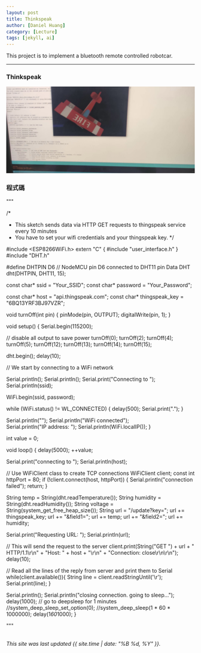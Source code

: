 ```yaml
---
layout: post
title: Thinkspeak
author: [Daniel Huang]
category: [Lecture]
tags: [jekyll, ai]
---
```


This project is to implement a bluetooth remote controlled robotcar.

---


###  Thinkspeak
![](https://github.com/xxhuang0913/MCU-project/blob/main/images/%E6%85%A3%E6%80%A7%E5%85%83%E4%BB%B6.jpg?raw=true)
###  程式碼
"""

/*
 *  This sketch sends data via HTTP GET requests to thingspeak service every 10 minutes
 *  You have to set your wifi credentials and your thingspeak key.
 */

#include <ESP8266WiFi.h>
extern "C" {
  #include "user_interface.h"
}
#include "DHT.h"

#define DHTPIN D6     // NodeMCU pin D6 connected to DHT11 pin Data
DHT dht(DHTPIN, DHT11, 15);

const char* ssid     = "Your_SSID";
const char* password = "Your_Password";


const char* host = "api.thingspeak.com";
const char* thingspeak_key = "6BQ13YRF3BJ97VZR";

void turnOff(int pin) {
  pinMode(pin, OUTPUT);
  digitalWrite(pin, 1);
}

void setup() {
  Serial.begin(115200);

  // disable all output to save power
  turnOff(0);
  turnOff(2);
  turnOff(4);
  turnOff(5);
  turnOff(12);
  turnOff(13);
  turnOff(14);
  turnOff(15);

  dht.begin();
  delay(10);
  

  // We start by connecting to a WiFi network

  Serial.println();
  Serial.println();
  Serial.print("Connecting to ");
  Serial.println(ssid);
  
  WiFi.begin(ssid, password);
  
  while (WiFi.status() != WL_CONNECTED) {
    delay(500);
    Serial.print(".");
  }

  Serial.println("");
  Serial.println("WiFi connected");  
  Serial.println("IP address: ");
  Serial.println(WiFi.localIP());
}

int value = 0;

void loop() {
  delay(5000);
  ++value;

  Serial.print("connecting to ");
  Serial.println(host);
  
  // Use WiFiClient class to create TCP connections
  WiFiClient client;
  const int httpPort = 80;
  if (!client.connect(host, httpPort)) {
    Serial.println("connection failed");
    return;
  }

  String temp = String(dht.readTemperature());
  String humidity = String(dht.readHumidity());
  String voltage = String(system_get_free_heap_size());
  String url = "/update?key=";
  url += thingspeak_key;
  url += "&field1=";
  url += temp;
  url += "&field2=";
  url += humidity;
  
  Serial.print("Requesting URL: ");
  Serial.println(url);
  
  // This will send the request to the server
  client.print(String("GET ") + url + " HTTP/1.1\r\n" +
               "Host: " + host + "\r\n" + 
               "Connection: close\r\n\r\n");
  delay(10);
  
  // Read all the lines of the reply from server and print them to Serial
  while(client.available()){
    String line = client.readStringUntil('\r');
    Serial.print(line);
  }
  
  Serial.println();
  Serial.println("closing connection. going to sleep...");
  delay(1000);
  // go to deepsleep for 1 minutes
  //system_deep_sleep_set_option(0);
  //system_deep_sleep(1 * 60 * 1000000);
  delay(1*60*1000);
}

"""
<br>
<br>

*This site was last updated {{ site.time | date: "%B %d, %Y" }}.*

